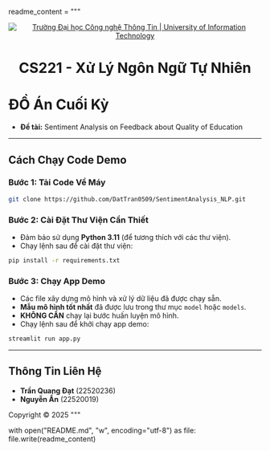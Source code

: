 readme_content = """
<!-- Banner -->
<p align="center">
  <a href="https://www.uit.edu.vn/" title="Trường Đại học Công nghệ Thông Tin" style="border: none;">
    <img src="https://i.imgur.com/WmMnSRt.png" alt="Trường Đại học Công nghệ Thông Tin | University of Information Technology">
  </a>
</p>

<h1 align="center"><b>CS221 - Xử Lý Ngôn Ngữ Tự Nhiên</b></h1>

# ĐỒ Án Cuối Kỳ
* **Đề tài:** Sentiment Analysis on Feedback about Quality of Education

---

## Cách Chạy Code Demo

### Bước 1: Tải Code Về Máy
```bash
git clone https://github.com/DatTran0509/SentimentAnalysis_NLP.git
```

### Bước 2: Cài Đặt Thư Viện Cần Thiết
- Đảm bảo sử dụng **Python 3.11** (để tương thích với các thư viện).
- Chạy lệnh sau để cài đặt thư viện:
```bash
pip install -r requirements.txt
```

### Bước 3: Chạy App Demo
- Các file xây dựng mô hình và xử lý dữ liệu đã được chạy sẵn.
- **Mẫu mô hình tốt nhất** đã được lưu trong thư mục `model` hoặc `models`.
- **KHÔNG CẦN** chạy lại bước huấn luyện mô hình.
- Chạy lệnh sau để khởi chạy app demo:
```bash
streamlit run app.py
```

---

## Thông Tin Liên Hệ
- **Trần Quang Đạt** (22520236)
- **Nguyễn Ấn** (22520019)

Copyright © 2025
"""

with open("README.md", "w", encoding="utf-8") as file:
    file.write(readme_content)

